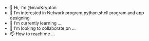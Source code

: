 - 👋 Hi, I’m @madKrypton
- 👀 I’m interested in Network program,python,shell program and app designing
- 🌱 I’m currently learning ...
- 💞️ I’m looking to collaborate on ...
- 📫 How to reach me ...

<!---
madKrypton/madKrypton is a ✨ special ✨ repository because its `README.md` (this file) appears on your GitHub profile.
You can click the Preview link to take a look at your changes.
--->
